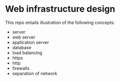 # Web infrastructure design

This repo entails illustration of the following concepts:
- server
- web server
- application server
- database
- load balancing
- https
- http
- firewalls
- separation of network
